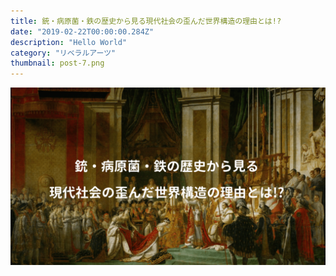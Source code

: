 ```yaml
---
title: 銃・病原菌・鉄の歴史から見る現代社会の歪んだ世界構造の理由とは!?
date: "2019-02-22T00:00:00.284Z"
description: "Hello World"
category: "リベラルアーツ"
thumbnail: post-7.png
---
```


![](./post-7.png)